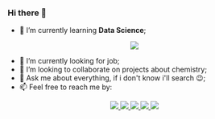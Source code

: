 ### Hi there 👋

<!--
**LucasDatilioCarderelli/LucasDatilioCarderelli** is a ✨ _special_ ✨ repository because its `README.md` (this file) appears on your GitHub profile.

Here are some ideas to get you started:

- 🔭 I’m currently working on ...
- 🌱 I’m currently learning ...
- 👯 I’m looking to collaborate on ...
- 🤔 I’m looking for help with ...
- 💬 Ask me about ...
- 📫 How to reach me: ...
- 😄 Pronouns: ...
- ⚡ Fun fact: ...
-->

- 🌱 I’m currently learning **Data Science**;
<p align="center">
  <img  src="https://media2.giphy.com/media/dWesBcTLavkZuG35MI/giphy.gif?cid=ecf05e47e8919723cba974ce3745352c73de740e04e7742f&rid=giphy.gif">
</p>

- 🔭 I’m currently looking for job;
- 👯 I’m looking to collaborate on projects about chemistry;
- 💬 Ask me about everything, if i don't know i'll search 😉;
- 📫 Feel free to reach me by: 
<p align="center"> 
  <a href="https://github.com/LucasDatilioCarderelli" alt="GitHub">
    <img src="https://img.shields.io/badge/-GitHub-000?style=flat&logo=Github&logoColor=white" />
  </a>
  <a href="https://www.linkedin.com/in/lucasdatiliocarderelli/" alt="LinkedIn">
    <img src="https://img.shields.io/badge/-LinkedIn-blue?style=flat&logo=Linkedin&logoColor=white" />
  </a>
  <a href="https://wa.me/5511973033680/" alt="WhatsApp">
    <img src="https://img.shields.io/badge/-WhatsApp-25D366?style=flat&logo=WhatsApp&logoColor=white" />
  </a>
  <a href="https://lucasdatiliocarderelli.github.io/mysite/" alt="mysite">
    <img src="https://img.shields.io/badge/-mysite-5b0095?style=flat" />
  </a>
  <a href="https://mailto:llucascarderelli@gmail.com">
   <img src="https://img.shields.io/badge/-Gmail-c14438?style=flat&logo=Gmail&logoColor=white">
  </a>
</p> 
